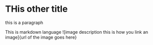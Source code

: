# THis other title

this is a paragraph


This is markdown language
![image description this is how you link an image]{url of the image goes here}
